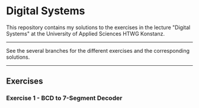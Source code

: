 # Digital Systems

This repository contains my solutions to the exercises in the lecture "Digital Systems" at the University of Applied Sciences HTWG Konstanz.

---

See the several branches for the different exercises and the corresponding solutions.

---

## Exercises

### Exercise 1 - BCD to 7-Segment Decoder